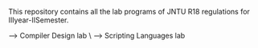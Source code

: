 This repository contains all the lab programs of JNTU R18 regulations for IIIyear-IISemester.

--> Compiler Design lab \\
--> Scripting Languages lab
